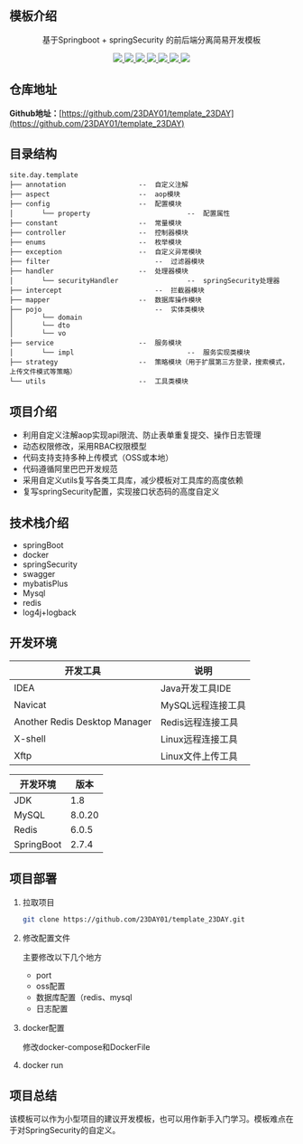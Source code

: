 
## 模板介绍
<p align=center>
   基于Springboot + springSecurity 的前后端分离简易开发模板
</p>

<p align="center">
   <a target="_blank" href="https://github.com/23DAY01/template_23DAY">
      <img src="https://img.shields.io/badge/JDK-1.8+-green.svg"/>
      <img src="https://img.shields.io/badge/springboot-2.7.4.RELEASE-green"/>
      <img src="https://img.shields.io/badge/mysql-8.0.20-green"/>
      <img src="https://img.shields.io/badge/knife4j-2.0.7-green"/>
      <img src="https://img.shields.io/badge/mybatis--plus-3.4.0-green"/>
      <img src="https://img.shields.io/badge/redis-6.0.5-green"/>
      <img src="https://img.shields.io/badge/springsecurity-2.7.4-green"/>
   </a>
</p>

## 仓库地址

**Github地址：**[https://github.com/23DAY01/template_23DAY](https://github.com/23DAY01/template_23DAY)

## 目录结构

```
site.day.template
├── annotation    			    --  自定义注解
├── aspect        			    --  aop模块
├── config        			    --  配置模块
│       └── property                        --  配置属性
├── constant      			    --  常量模块
├── controller    			    --  控制器模块
├── enums         			    --  枚举模块
├── exception     			    --  自定义异常模块
├── filter     			            --  过滤器模块
├── handler       			    --  处理器模块
│       └── securityHandler                 --  springSecurity处理器
├── intercept       			    --  拦截器模块
├── mapper       			    --  数据库操作模块
├── pojo       			            --  实体类模块
│       └── domain                 
│       └── dto                 
│       └── vo                 
├── service       			    --  服务模块
│       └── impl                            --  服务实现类模块
├── strategy      			    --  策略模块（用于扩展第三方登录，搜索模式，上传文件模式等策略）
└── utils         			    --  工具类模块
```

## 项目介绍

- 利用自定义注解aop实现api限流、防止表单重复提交、操作日志管理
- 动态权限修改，采用RBAC权限模型
- 代码支持支持多种上传模式（OSS或本地）
- 代码遵循阿里巴巴开发规范
- 采用自定义utils复写各类工具库，减少模板对工具库的高度依赖
- 复写springSecurity配置，实现接口状态码的高度自定义

## 技术栈介绍

- springBoot
- docker
- springSecurity
- swagger
- mybatisPlus
- Mysql
- redis
- log4j+logback

## 开发环境

|开发工具|说明|
|-|-|
|IDEA|Java开发工具IDE|
|Navicat|MySQL远程连接工具|
|Another Redis Desktop Manager|Redis远程连接工具|
|X-shell|Linux远程连接工具|
|Xftp|Linux文件上传工具|

|开发环境|版本|
|-|-|
|JDK|1.8|
|MySQL|8.0.20|
|Redis|6.0.5|
| SpringBoot | 2.7.4  |

## 项目部署

1. 拉取项目

   ```bash
   git clone https://github.com/23DAY01/template_23DAY.git
   ```

2. 修改配置文件

   主要修改以下几个地方

   - port
   - oss配置
   - 数据库配置（redis、mysql
   - 日志配置

3. docker配置

   修改docker-compose和DockerFile

4. docker run

## 项目总结

该模板可以作为小型项目的建议开发模板，也可以用作新手入门学习。模板难点在于对SpringSecurity的自定义。
